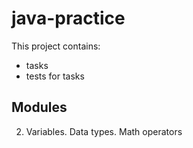 # java-practice

This project contains:
 - tasks
 - tests for tasks
 
 ## Modules
 
 2. Variables. Data types. Math operators